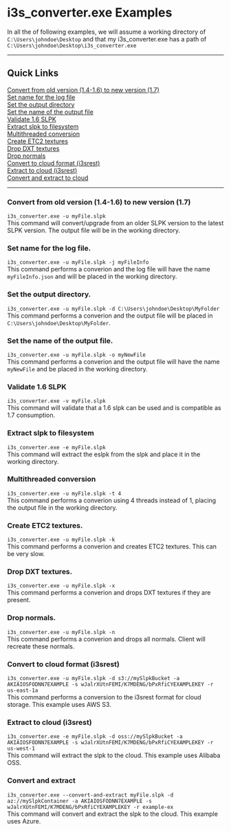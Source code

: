 # i3s_converter.exe Examples

In all the of following examples, we will assume a working directory of ```C:\Users\johndoe\Desktop``` and that my i3s_converter.exe has a path of ```C:\Users\johndoe\Desktop\i3s_converter.exe```

-------------------------------------
## Quick Links
[Convert from old version (1.4-1.6) to new version (1.7)](#ConvertSLPK)<br>
[Set name for the log file](#setLogName)<br>
[Set the output directory](#setOuput)<br>
[Set the name of the output file](#setFileName)<br>
[Validate 1.6 SLPK](#validate)<br>
[Extract slpk to filesystem](#extractFilesystem)<br>
[Multithreaded conversion](#multithreadedConversion)<br>
[Create ETC2 textures](#createETC2)<br>
[Drop DXT textures](#dropDXT)<br>
[Drop normals](#dropNormals)<br>
[Convert to cloud format (i3srest)](#convertCloud)<br>
[Extract to cloud (i3srest)](#extractCloud)<br>
[Convert and extract to cloud](#convertAndExtract)

-------------------------------------

### Convert from old version (1.4-1.6) to new version (1.7)<a name = "ConvertSLPK"></a>
```i3s_converter.exe -u myFile.slpk```<br>
This command will convert/upgrade from an older SLPK version to the latest SLPK version.  The output file will be in the working directory.

### Set name for the log file.<a name = "setLogName"></a>
```i3s_converter.exe -u myFile.slpk -j myFileInfo```<br>
This command performs a converion and the log file will have the name ```myFileInfo.json``` and will be placed in the working directory.

### Set the output directory.<a name = "setOuput"></a>
```i3s_converter.exe -u myFile.slpk -d C:\Users\johndoe\Desktop\MyFolder```<br>
This command performs a converion and the output file will be placed in ```C:\Users\johndoe\Desktop\MyFolder```.

### Set the name of the output file.<a name = "setFileName"></a>
```i3s_converter.exe -u myFile.slpk -o myNewFile```<br>
This command performs a converion and the output file will have the name ```myNewFile``` and be placed in the working directory.

### Validate 1.6 SLPK<a name = "validate"></a>
```i3s_converter.exe -v myFile.slpk```<br>
This command will validate that a 1.6 slpk can be used and is compatible as 1.7 consumption.

### Extract slpk to filesystem<a name = "extractFilesystem"></a>
```i3s_converter.exe -e myFile.slpk```<br>
This command will extract the eslpk from the slpk and place it in the working directory.

### Multithreaded conversion<a name = "multithreadedConversion"></a>
```i3s_converter.exe -u myFile.slpk -t 4```<br>
This command performs a converion using 4 threads instead of 1, placing the output file in the working directory.

### Create ETC2 textures.<a name = "createETC2"></a>
```i3s_converter.exe -u myFile.slpk -k```<br>
This command performs a converion and creates ETC2 textures.  This can be very slow.

### Drop DXT textures.<a name = "dropDXT"></a>
```i3s_converter.exe -u myFile.slpk -x```<br>
This command performs a converion and drops DXT textures if they are 
present.

### Drop normals.<a name = "dropNormals"></a>
```i3s_converter.exe -u myFile.slpk -n```<br>
This command performs a converion and drops all normals.  Client will recreate these normals. 

### Convert to cloud format (i3srest)<a name = "convertCloud"></a>
```i3s_converter.exe -u myFile.slpk -d s3://mySlpkBucket -a AKIAIOSFODNN7EXAMPLE -s wJalrXUtnFEMI/K7MDENG/bPxRfiCYEXAMPLEKEY -r us-east-1a```<br>
This command performs a conversion to the i3srest format for cloud storage.  This example uses AWS S3.

### Extract to cloud (i3srest)<a name = "extractCloud"></a>
```i3s_converter.exe -e myFile.slpk -d oss://mySlpkBucket -a AKIAIOSFODNN7EXAMPLE -s wJalrXUtnFEMI/K7MDENG/bPxRfiCYEXAMPLEKEY -r us-west-1```<br>
This command will extract the slpk to the cloud.  This example uses Alibaba OSS.  

### Convert and extract<a name = "convertAndExtract"></a>
```i3s_converter.exe --convert-and-extract myFile.slpk -d az://mySlpkContainer -a AKIAIOSFODNN7EXAMPLE -s wJalrXUtnFEMI/K7MDENG/bPxRfiCYEXAMPLEKEY -r example-ex ```<br>
This command will convert and extract the slpk to the cloud.  This example uses Azure.
